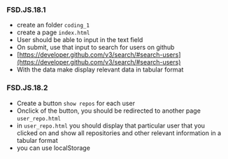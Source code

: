 ### FSD.JS.18.1

- create an folder `coding_1`
- create a page `index.html`
- User should be able to input in the text field
- On submit, use that input to search for users on github
- [https://developer.github.com/v3/search/#search-users](https://developer.github.com/v3/search/#search-users)
- With the data make display relevant data in tabular format

### FSD.JS.18.2

- Create a button `show repos` for each user
- Onclick of the button, you should be redirected to another page `user_repo.html`
- in `user_repo.html` you should display that particular user that you clicked on and show all repositories and other relevant information in a tabular format
- you can use localStorage
